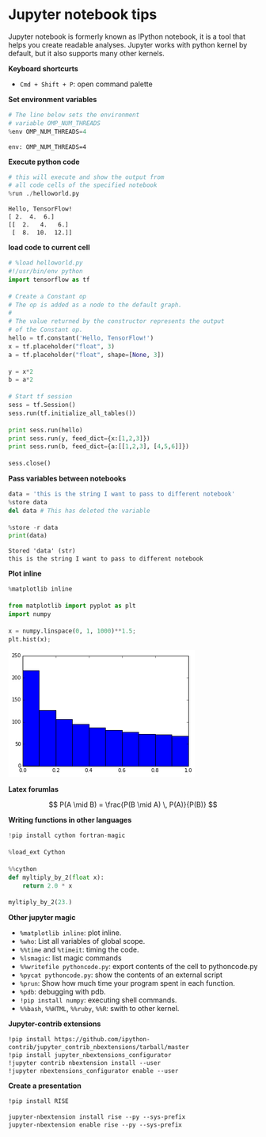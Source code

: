 
# Jupyter notebook tips

Jupyter notebook is formerly known as IPython notebook, it is a tool that helps you create readable analyses. Jupyter works with python kernel by default, but it also supports many other kernels.

**Keyboard shortcurts**

- `Cmd + Shift + P`: open command palette

**Set environment variables**


```python
# The line below sets the environment
# variable OMP_NUM_THREADS
%env OMP_NUM_THREADS=4
```

    env: OMP_NUM_THREADS=4


**Execute python code**


```python
# this will execute and show the output from
# all code cells of the specified notebook
%run ./helloworld.py
```

    Hello, TensorFlow!
    [ 2.  4.  6.]
    [[  2.   4.   6.]
     [  8.  10.  12.]]


**load code to current cell**


```python
# %load helloworld.py
#!/usr/bin/env python
import tensorflow as tf

# Create a Constant op
# The op is added as a node to the default graph.
#
# The value returned by the constructor represents the output
# of the Constant op.
hello = tf.constant('Hello, TensorFlow!')
x = tf.placeholder("float", 3)
a = tf.placeholder("float", shape=[None, 3])

y = x*2
b = a*2

# Start tf session
sess = tf.Session()
sess.run(tf.initialize_all_tables())

print sess.run(hello)
print sess.run(y, feed_dict={x:[1,2,3]})
print sess.run(b, feed_dict={a:[[1,2,3], [4,5,6]]})

sess.close()

```

**Pass variables between notebooks**


```python
data = 'this is the string I want to pass to different notebook'
%store data
del data # This has deleted the variable

%store -r data
print(data)
```

    Stored 'data' (str)
    this is the string I want to pass to different notebook


**Plot inline**


```python
%matplotlib inline

from matplotlib import pyplot as plt
import numpy

x = numpy.linspace(0, 1, 1000)**1.5;
plt.hist(x);
```


![png](output_12_0.png)


**Latex forumlas**

$$ P(A \mid B) = \frac{P(B \mid A) \, P(A)}{P(B)} $$

**Writing functions in other languages**


```python
!pip install cython fortran-magic

%load_ext Cython

%%cython
def myltiply_by_2(float x):
    return 2.0 * x

myltiply_by_2(23.)
```

**Other jupyter magic**

- `%matplotlib inline`: plot inline.
- `%who`: List all variables of global scope.
- `%%time` and `%timeit`: timing the code.
- `%lsmagic`: list magic commands
- `%%writefile pythoncode.py`: export contents of the cell to pythoncode.py
- `%pycat pythoncode.py`: show the contents of an external script
- `%prun`: Show how much time your program spent in each function.
- `%pdb`: debugging with pdb.
- `!pip install numpy`: executing shell commands.
- `%%bash`, `%%HTML`, `%%ruby`, `%%R`: swith to other kernel.

**Jupyter-contrib extensions**

```
!pip install https://github.com/ipython-contrib/jupyter_contrib_nbextensions/tarball/master
!pip install jupyter_nbextensions_configurator
!jupyter contrib nbextension install --user
!jupyter nbextensions_configurator enable --user
```

**Create a presentation**

```
!pip install RISE

jupyter-nbextension install rise --py --sys-prefix
jupyter-nbextension enable rise --py --sys-prefix
```


```python

```
